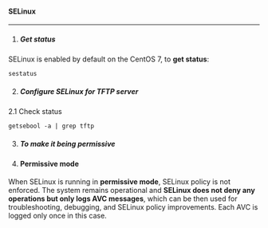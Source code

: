 #### SELinux
-------------

1. ##### Get status

SELinux is enabled by default on the CentOS 7, to **get status**:

`sestatus`

2. ##### Configure SELinux for TFTP server

2.1 Check status

`getsebool -a | grep tftp`

3. ##### To make it being permissive

4. #### Permissive mode

When SELinux is running in **permissive mode**, SELinux policy is not enforced. The system remains operational and **SELinux does not deny any operations but only logs AVC messages**, which can be then used for troubleshooting, debugging, and SELinux policy improvements. Each AVC is logged only once in this case.
